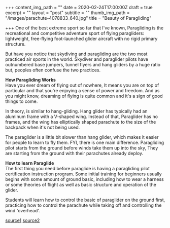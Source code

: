 +++
content_img_path = ""
date = 2020-02-24T17:00:00Z
draft = true
excerpt = ""
layout = "post"
subtitle = ""
thumb_img_path = "/images/parachute-4078833_640.jpg"
title = "Beauty of Paragliding"

+++
One of the best extreme sport so far that I've known, Paragliding is the recreational and competitive adventure sport of flying paragliders: lightweight, free-flying foot-launched glider aircraft with no rigid primary structure.

But have you notice that skydiving and paragliding are the two most practiced air sports in the world. Skydiver and paraglider pilots have outnumbered base jumpers, tunnel flyers and hang gliders by a huge ratio but, peoples often confuse the two practices.

**How Paragliding Works**  
Have you ever dream of flying out of nowhere, It means you are on top of particular and that you're enjoying a sense of power and freedom. And as you might know, dreaming of flying is quite common and it's a sign of good things to come.

In theory, is similar to hang-gliding. Hang glider has typically had an aluminum frame with a V-shaped wing. Instead of that, Paraglider has no frames, and the wing has elliptically shaped parachute to the size of the backpack when it's not being used.

The paraglider is a little bit slower than hang glider, which makes it easier for people to learn to fly them. FYI, there is one main difference. Paragliding pilot starts from the ground before winds take them up into the sky, They are starting from the ground with their parachutes already deploy.

**How to learn Paraglide**  
The first thing you need before paraglide is having a paragliding pilot certification instruction program. Some initial training for beginners usually begins with some amount of ground basic, including how to wear a harness or some theories of flight as well as basic structure and operation of the glider.

Students will learn how to control the basic of paraglider on the ground first, practicing how to control the parachute while taking off and controlling the wind 'overhead'.

[source1](https://adventure.howstuffworks.com/paragliding1.htm "source1") [source2](https://en.wikipedia.org/wiki/Paragliding "paragliding wiki")